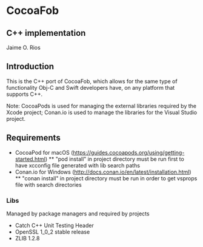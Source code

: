 # CocoaFob

## C++ implementation
Jaime O. Rios


## Introduction
This is the C++ port of CocoaFob, which allows for the same type of functionality Obj-C and Swift developers have, on any platform that supports C++.

Note: CocoaPods is used for managing the external libraries required by the Xcode project; Conan.io is used to manage the libraries for the Visual Studio project.

## Requirements
* CocoaPod for macOS (https://guides.cocoapods.org/using/getting-started.html)
** "pod install" in project directory must be run first to have xcconfig file generated with lib search paths
* Conan.io for Windows (http://docs.conan.io/en/latest/installation.html)
** "conan install" in project directory must be run in order to get vsprops file with search directories

### Libs
Managed by package managers and required by projects
* Catch C++ Unit Testing Header
* OpenSSL 1_0_2 stable release
* ZLIB 1.2.8
